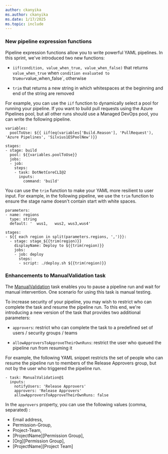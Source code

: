 ```yaml
---
author: ckanyika
ms.author: ckanyika
ms.date: 1/17/2025
ms.topic: include
---
```


### New pipeline expression functions

Pipeline expression functions allow you to write powerful YAML pipelines. In this sprint, we've introduced two new functions:

* `iif(condition, value_when_true, value_when_false)` that returns `value_when_true` when `condition evaluated to `true` or `value_when_false`, otherwise

* `trim` that returns a new string in which whitespaces at the beginning and end of the string are removed

For example, you can use the `iif` function to dynamically select a pool for running your pipeline. If you want to build pull requests using the Azure Pipelines pool, but all other runs should use a Managed DevOps pool, you can write the following pipeline.
```
variables:
  poolToUse: ${{ iif(eq(variables['Build.Reason'], 'PullRequest'), 'Azure Pipelines', 'Silvius1ESPoolNew')}}

stages:
- stage: build
  pool: ${{variables.poolToUse}}
  jobs:
  - job:
    steps:   
    - task: DotNetCoreCLI@2
      inputs:
        command: 'build'
```

You can use the `trim` function to make your YAML more resilient to user input. For example, in the following pipeline, we use the `trim` function to ensure the stage name doesn't contain start with white spaces.
```
parameters:
- name: regions
  type: string
  default: '  wus1,   wus2, wus3,wus4'

stages:
- ${{ each region in split(parameters.regions, ',')}}:
  - stage: stage_${{trim(region)}}
    displayName: Deploy to ${{trim(region)}}
    jobs:
    - job: deploy
      steps:
      - script: ./deploy.sh ${{trim(region)}}
```

### Enhancements to ManualValidation task



The [ManualValidation](/azure/devops/pipelines/tasks/reference/manual-validation-v1) task enables you to pause a pipeline run and wait for manual intervention. One scenario for using this task is manual testing. 

To increase security of your pipeline, you may wish to restrict who can complete the task and resume the pipeline run. To this end, we're introducing a new version of the task that provides two additional parameters:

* `approvers`: restrict who can complete the task to a predefined set of users / security groups / teams

* `allowApproversToApproveTheirOwnRuns`: restrict the user who queued the pipeline run from resuming it

For example, the following YAML snippet restricts the set of people who can resume the pipeline run to members of the Release Approvers group, but not by the user who triggered the pipeline run.

```
- task: ManualValidation@1
  inputs:
    notifyUsers: 'Release Approvers'
    approvers: 'Release Approvers'
    allowApproversToApproveTheirOwnRuns: false
```

In the `approvers` property, you can use the following values (comma, separated) :
* Email address,
* Permission-Group,
* Project-Team,
* [ProjectName]\[Permission Group],
* [Org]\[Permission Group],
* [ProjectName]\[Project Team]

